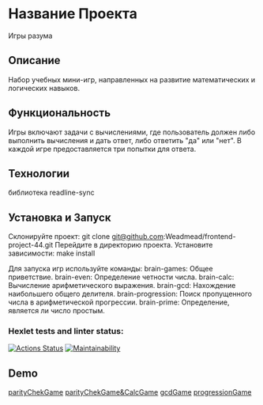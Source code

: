 # Название Проекта

Игры разума

## Описание

Набор учебных мини-игр, направленных на развитие математических и логических навыков.

## Функциональность

Игры включают задачи с вычислениями, где пользователь должен либо выполнить вычисления и дать ответ, либо ответить "да" или "нет". В каждой игре предоставляется три попытки для ответа.

## Технологии

библиотека readline-sync

## Установка и Запуск

Склонируйте проект:
git clone git@github.com:Weadmead/frontend-project-44.git
Перейдите в директорию проекта.
Установите зависимости:
make install

Для запуска игр используйте команды:
brain-games: Общее приветствие.
brain-even: Определение четности числа.
brain-calc: Вычисление арифметического выражения.
brain-gcd: Нахождение наибольшего общего делителя.
brain-progression: Поиск пропущенного числа в арифметической прогрессии.
brain-prime: Определение, является ли число простым.

### Hexlet tests and linter status:

[![Actions Status](https://github.com/Weadmead/frontend-project-44/actions/workflows/hexlet-check.yml/badge.svg)](https://github.com/Weadmead/frontend-project-44/actions)
[![Maintainability](https://api.codeclimate.com/v1/badges/1522e0bd425885e1fd53/maintainability)](https://codeclimate.com/github/Weadmead/frontend-project-44/maintainability)

## Demo

[parityChekGame](https://asciinema.org/a/A9hBKiDqBsERTUZFXNa19pfU7)
[parityChekGame&CalcGame](https://asciinema.org/a/yjHzrvyA3wmHWLFP8sjE9TxRo)
[gcdGame](https://asciinema.org/a/WoChlDi05LELvivyit4hj5Kgn)
[progressionGame](https://asciinema.org/a/K6w7mzq6PbyuaBaIcH7zMcTH2)
